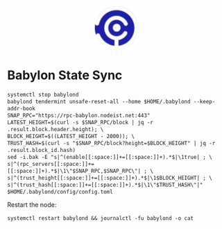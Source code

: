 <p align="center">
  <img height="100" height="auto" src="https://raw.githubusercontent.com/Nodeist/Kurulumlar/main/logos/babylon.png">
</p>


# Babylon State Sync
```
systemctl stop babylond
babylond tendermint unsafe-reset-all --home $HOME/.babylond --keep-addr-book
SNAP_RPC="https://rpc-babylon.nodeist.net:443"
LATEST_HEIGHT=$(curl -s $SNAP_RPC/block | jq -r .result.block.header.height); \
BLOCK_HEIGHT=$((LATEST_HEIGHT - 2000)); \
TRUST_HASH=$(curl -s "$SNAP_RPC/block?height=$BLOCK_HEIGHT" | jq -r .result.block_id.hash)
sed -i.bak -E "s|^(enable[[:space:]]+=[[:space:]]+).*$|\1true| ; \
s|^(rpc_servers[[:space:]]+=[[:space:]]+).*$|\1\"$SNAP_RPC,$SNAP_RPC\"| ; \
s|^(trust_height[[:space:]]+=[[:space:]]+).*$|\1$BLOCK_HEIGHT| ; \
s|^(trust_hash[[:space:]]+=[[:space:]]+).*$|\1\"$TRUST_HASH\"|" $HOME/.babylond/config/config.toml
```

Restart the node:
```
systemctl restart babylond && journalctl -fu babylond -o cat
```

